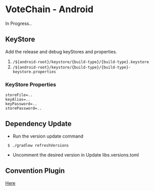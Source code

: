 # VoteChain - Android

In Progress..

## KeyStore

Add the release and debug keyStores and properties.

1. `/${android-root}/keystore/{build-type}/{build-type}.keystore`
2. `/${android-root}/keystore/{build-type}/{build-type}-keystore.properties`

### KeyStore Properties

```properties
storeFile=..
keyAlias=..
keyPassword=..
storePassword=..
```

## Dependency Update

- Run the version update command

```
 $ ./gradlew refreshVersions 
```

- Uncomment the desired version in Update libs.versions.toml

## Convention Plugin

[Here](./build-logic)